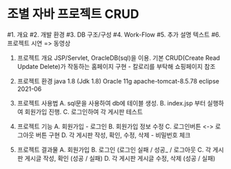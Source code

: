 # 조별 자바 프로젝트 CRUD

#1. 개요
#2. 개발 환경
#3. DB 구조/구성
#4. Work-Flow
#5. 추가 설명 텍스트
#6. 프로젝트 시연 => 동영상

1. 프로젝트 개요
      JSP/Servlet, OracleDB(sql)을 이용. 기본 CRUD(Create Read Update Delete)가 작동하는 홈페이지 구현 - 칼로리를 부탁해 쇼핑페이지 참조

2. 프로젝트 환경
      java 1.8 (Jdk 1.8)
      Oracle 11g
      apache-tomcat-8.5.78
      eclipse 2021-06

3. 프로젝트 사용법
      A. sql문을 사용하여 db에 테이블 생성.
      B. index.jsp 부터 실행하여 회원가입 진행.
      C. 로그인하여 각 게시판 테스트

4. 프로젝트 기능
      A. 회원가입 - 로그인
      B. 회원가입 정보 수정
      C. 로그인버튼 <-> 로그아웃 버튼 구현
      D. 각 게시판 작성, 확인, 수정, 삭제 - 비밀번호 체크

5. 프로젝트 결과물
      A. 회원가입
      B. 로그인 (로그인 실패 / 성공_ / 로그아웃
      C. 각 게시판 게시글 작성, 확인 (성공 / 실패)
      D. 각 게시판 게시글 수정, 삭제 (성공 / 실패)
